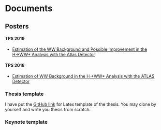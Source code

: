 # Documents

## Posters

#### TPS 2019

* [Estimation of the WW Background and Possible Improvement in the H→WW\* Analysis with the Atlas Detector](https://drive.google.com/file/d/14xImdVBoQZHqFIZdcodx_E0g0pKV8MUk/view?usp=sharing)

#### TPS 2018

* [Estimation of WW Background in the H→WW\* Analysis with the ATLAS Detector](https://drive.google.com/file/d/1PrEomiuHYetZCXbeF_qHZpmws60qW_16/view?usp=sharing)

### Thesis template

I have put the [GitHub link](https://github.com/mengjutsai/NTHU-HEP-Master-Thesis) for Latex template of the thesis. You may clone by yourself and write you thesis from scratch. 

### Keynote template



